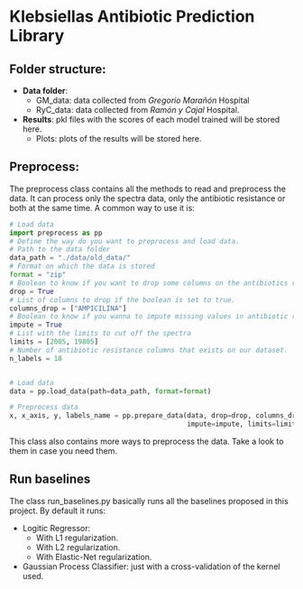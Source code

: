 # Klebsiellas Antibiotic Prediction Library

## Folder structure:

- **Data folder**:
    - GM_data: data collected from _Gregorio Marañón_ Hospital
    - RyC_data: data collected from _Ramón y Cajal_ Hospital.
- **Results**: pkl files with the scores of each model trained will be stored here.
    - Plots: plots of the results will be stored here.
    
## Preprocess:
The preprocess class contains all the methods to read and preprocess the data. It can process only the
spectra data, only the antibiotic resistance or both at the same time. A common way to use it is:
````python
# Load data
import preprocess as pp
# Define the way do you want to preprocess and load data.
# Path to the data folder
data_path = "./data/old_data/"
# Format on which the data is stored
format = "zip"
# Boolean to know if you want to drop some columns on the antibiotics resistance.
drop = True
# List of columns to drop if the boolean is set to true.
columns_drop = ["AMPICILINA"]
# Boolean to know if you wanna to impute missing values in antibiotic resistance columns.
impute = True
# List with the limits to cut off the spectra
limits = [2005, 19805]
# Number of antibiotic resistance columns that exists on our dataset.
n_labels = 18


# Load data
data = pp.load_data(path=data_path, format=format)

# Preprocess data
x, x_axis, y, labels_name = pp.prepare_data(data, drop=drop, columns_drop=columns_drop,
                                            impute=impute, limits=limits, n_labels=n_labels)
````

This class also contains more ways to preprocess the data. Take a look to them in case you need them.

## Run baselines
The class run_baselines.py basically runs all the baselines proposed in this project. By default it runs:
- Logitic Regressor:
    - With L1 regularization.
    - With L2 regularization.
    - With Elastic-Net regularization.
- Gaussian Process Classifier: just with a cross-validation of the kernel used.